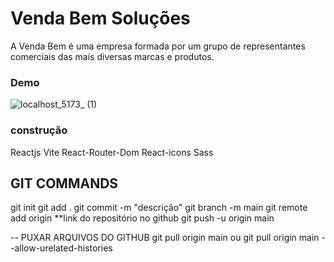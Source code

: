 # Venda Bem Soluções
A Venda Bem é uma empresa formada por um grupo de representantes comerciais das mais diversas marcas e produtos.


### Demo

![localhost_5173_ (1)](https://user-images.githubusercontent.com/59830792/214643381-5118003f-710d-4be6-99ff-139f685f06a3.png)


### construção
  Reactjs
  Vite
  React-Router-Dom
  React-icons
  Sass


## GIT COMMANDS
git init
git add .
git commit -m "descrição"
git branch -m main
git remote add origin **link do repositório no github
git push -u origin main

-- PUXAR ARQUIVOS DO GITHUB
git pull origin main
    ou
git pull origin main --allow-urelated-histories
